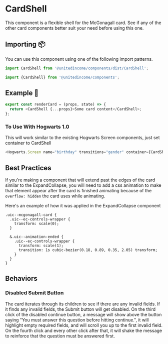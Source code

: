 # CardShell

This component is a flexible shell for the McGonagall card. See if any of the other card components better suit your need before using this one.

## Importing 📦

You can use this component using one of the following import patterns.

```javascript
import CardShell from '@unitedincome/components/dist/CardShell';
```

```javascript
import {CardShell} from '@unitedincome/components';
```

## Example 🚀

```javascript
export const renderCard = (props, state) => {
  return <CardShell {...props}>Some card content</CardShell>;
};
```

### To Use With Hogwarts 1.0

This will work similar to the existing Hogwarts Screen components, just set container to CardShell

```javascript
<Hogwarts.Screen name="birthday" transitions="gender" container={CardShell} />
```

## Best Practices

If you're making a component that will extend past the edges of the card similar to the ExpandCollapse, you will need to add a css animation to make that element appear after the card is finished animating because of the `overflow: hidden` the card uses while animating.

Here's an example of how it was applied in the ExpandCollapse component

```
.uic--mcgonagall-card {
  .uic--ec-controls-wrapper {
    transform: scale(0);
  }

  &.uic--animation-ended {
    .uic--ec-controls-wrapper {
      transform: scale(1);
      transition: 1s cubic-bezier(0.18, 0.89, 0.35, 2.05) transform;
    }
  }
}
```

## Behaviors

### Disabled Submit Button

The card iterates through its children to see if there are any invalid fields. If it finds any invalid fields, the Submit button will get disabled. On the third click of the disabled continue button, a message will show above the button saying "You must answer this question before hitting continue.", it will highlight empty required fields, and will scroll you up to the first invalid field. On the fourth click and every other click after that, it will shake the message to reinforce that the question must be answered first.
